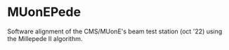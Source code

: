# MUonEPede
Software alignment of the CMS/MUonE's beam test station (oct '22) using the Millepede II algorithm. 
